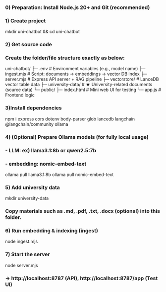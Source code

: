 ### 0) Preparation: Install Node.js 20+ and Git (recommended)
### 1) Create project
mkdir uni-chatbot && cd uni-chatbot

### 2) Get source code

### Create the folder/file structure exactly as below:

uni-chatbot/
├─ .env              # Environment variables (e.g., model name)
├─ ingest.mjs        # Script: documents → embeddings → vector DB index
├─ server.mjs        # Express API server + RAG pipeline
├─ vectorstore/      # LanceDB vector table data
├─ university-data/  # ★ University-related documents (source data)
└─ public/
   ├─ index.html     # Mini web UI for testing
   └─ app.js         # Frontend logic

### 3)Install dependencies
npm i express cors dotenv body-parser glob lancedb langchain @langchain/community ollama


### 4) (Optional) Prepare Ollama models (for fully local usage)
### - LLM: ex) llama3.1:8b or qwen2.5:7b
### - embedding: nomic-embed-text
ollama pull llama3.1:8b
ollama pull nomic-embed-text


### 5) Add university data
mkdir university-data
### Copy materials such as .md, .pdf, .txt, .docx (optional) into this folder.


### 6) Run embedding & indexing (ingest)
node ingest.mjs


### 7) Start the server
node server.mjs
### → http://localhost:8787 (API), http://localhost:8787/app (Test UI)



